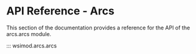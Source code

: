 # API Reference - Arcs

This section of the documentation provides a reference for the API of the arcs.arcs module.

::: wsimod.arcs.arcs
